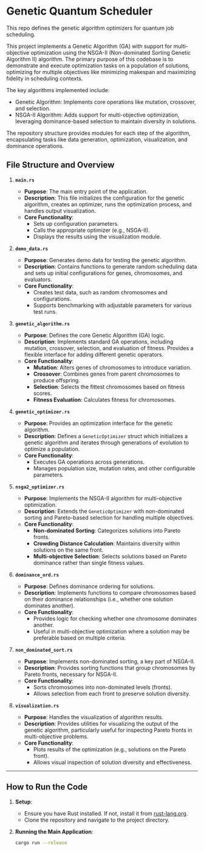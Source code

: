 # Genetic Quantum Scheduler

This repo defines the genetic algorithm optimizers for quantum job scheduling.

This project implements a Genetic Algorithm (GA) with support for multi-objective optimization using the NSGA-II (Non-dominated Sorting Genetic Algorithm II) algorithm. The primary purpose of this codebase is to demonstrate and execute optimization tasks on a population of solutions, optimizing for multiple objectives like minimizing makespan and maximizing fidelity in scheduling contexts.

The key algorithms implemented include:

- Genetic Algorithm: Implements core operations like mutation, crossover, and selection. 
- NSGA-II Algorithm: Adds support for multi-objective optimization, leveraging dominance-based selection to maintain diversity in solutions. 

The repository structure provides modules for each step of the algorithm, encapsulating tasks like data generation, optimization, visualization, and dominance operations.


## File Structure and Overview

1. **`main.rs`**
    - **Purpose**: The main entry point of the application.
    - **Description**: This file initializes the configuration for the genetic algorithm, creates an optimizer, runs the optimization process, and handles output visualization.
    - **Core Functionality**:
        - Sets up configuration parameters.
        - Calls the appropriate optimizer (e.g., NSGA-II).
        - Displays the results using the visualization module.

2. **`demo_data.rs`**
    - **Purpose**: Generates demo data for testing the genetic algorithm.
    - **Description**: Contains functions to generate random scheduling data and sets up initial configurations for genes, chromosomes, and evaluators.
    - **Core Functionality**:
        - Creates test data, such as random chromosomes and configurations.
        - Supports benchmarking with adjustable parameters for various test runs.

3. **`genetic_algorithm.rs`**
    - **Purpose**: Defines the core Genetic Algorithm (GA) logic.
    - **Description**: Implements standard GA operations, including mutation, crossover, selection, and evaluation of fitness. Provides a flexible interface for adding different genetic operators.
    - **Core Functionality**:
        - **Mutation**: Alters genes of chromosomes to introduce variation.
        - **Crossover**: Combines genes from parent chromosomes to produce offspring.
        - **Selection**: Selects the fittest chromosomes based on fitness scores.
        - **Fitness Evaluation**: Calculates fitness for chromosomes.

4. **`genetic_optimizer.rs`**
    - **Purpose**: Provides an optimization interface for the genetic algorithm.
    - **Description**: Defines a `GeneticOptimizer` struct which initializes a genetic algorithm and iterates through generations of evolution to optimize a population.
    - **Core Functionality**:
        - Executes GA operations across generations.
        - Manages population size, mutation rates, and other configurable parameters.

5. **`nsga2_optimizer.rs`**
    - **Purpose**: Implements the NSGA-II algorithm for multi-objective optimization.
    - **Description**: Extends the `GeneticOptimizer` with non-dominated sorting and Pareto-based selection for handling multiple objectives.
    - **Core Functionality**:
        - **Non-dominated Sorting**: Categorizes solutions into Pareto fronts.
        - **Crowding Distance Calculation**: Maintains diversity within solutions on the same front.
        - **Multi-objective Selection**: Selects solutions based on Pareto dominance rather than single fitness values.

6. **`dominance_ord.rs`**
    - **Purpose**: Defines dominance ordering for solutions.
    - **Description**: Implements functions to compare chromosomes based on their dominance relationships (i.e., whether one solution dominates another).
    - **Core Functionality**:
        - Provides logic for checking whether one chromosome dominates another.
        - Useful in multi-objective optimization where a solution may be preferable based on multiple criteria.

7. **`non_dominated_sort.rs`**
    - **Purpose**: Implements non-dominated sorting, a key part of NSGA-II.
    - **Description**: Provides sorting functions that group chromosomes by Pareto fronts, necessary for NSGA-II.
    - **Core Functionality**:
        - Sorts chromosomes into non-dominated levels (fronts).
        - Allows selection from each front to preserve solution diversity.

8. **`visualization.rs`**
    - **Purpose**: Handles the visualization of algorithm results.
    - **Description**: Provides utilities for visualizing the output of the genetic algorithm, particularly useful for inspecting Pareto fronts in multi-objective problems.
    - **Core Functionality**:
        - Plots results of the optimization (e.g., solutions on the Pareto front).
        - Allows visual inspection of solution diversity and effectiveness.

---

## How to Run the Code

1. **Setup**:
    - Ensure you have Rust installed. If not, install it from [rust-lang.org](https://www.rust-lang.org/).
    - Clone the repository and navigate to the project directory.

2. **Running the Main Application**:
   ```bash
   cargo run --release
   ```
